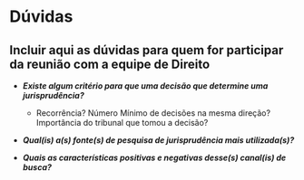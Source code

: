 # Dúvidas

## Incluir aqui as dúvidas para quem for participar da reunião com a equipe de Direito

  * ***Existe algum critério para que uma decisão que determine uma jurisprudência?***
    * Recorrência? Número Mínimo de decisões na mesma direção? Importância do tribunal que tomou a decisão?

  * ***Qual(is) a(s) fonte(s) de pesquisa de jurisprudência mais utilizada(s)?***
  
  * ***Quais as características positivas e negativas desse(s) canal(is) de busca?***
